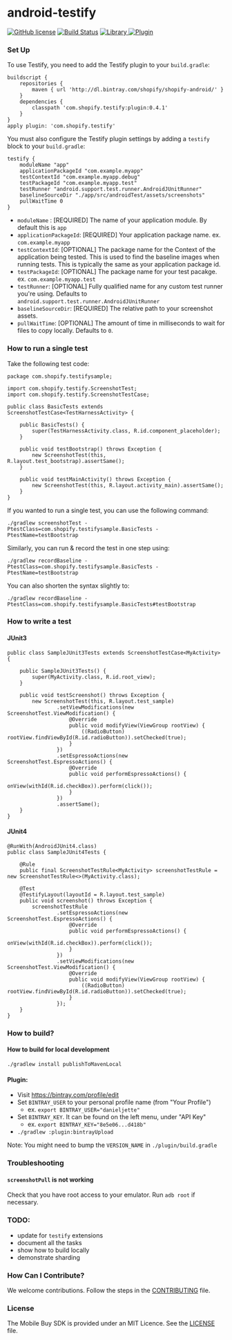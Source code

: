 # android-testify

[![GitHub license](https://img.shields.io/badge/license-MIT-lightgrey.svg)](https://github.com/Shopify/android-testify/blob/master/LICENSE)
[![Build Status](https://circleci.com/gh/Shopify/android-testify/tree/master.svg?style=shield&circle-token=a2199afd9a696583d3c35b18d80eba7a0422560b)](https://circleci.com/gh/Shopify/android-testify/tree/master)
[ ![Library](https://api.bintray.com/packages/shopify/shopify-android/testify/images/download.svg) ](https://bintray.com/shopify/shopify-android/testify/_latestVersion)
[ ![Plugin](https://api.bintray.com/packages/shopify/shopify-android/testify-plugin/images/download.svg)](https://bintray.com/shopify/shopify-android/testify-plugin/_latestVersion)

### Set Up


To use Testify, you need to add the Testify plugin to your `build.gradle`:

```
buildscript {
    repositories {
        maven { url 'http://dl.bintray.com/shopify/shopify-android/' }
    }
    dependencies {
        classpath 'com.shopify.testify:plugin:0.4.1'
    }
}
apply plugin: 'com.shopify.testify'
```

You must also configure the Testify plugin settings by adding a `testify` block to your `build.gradle`:

```
testify {
    moduleName "app"
    applicationPackageId "com.example.myapp"
    testContextId "com.example.myapp.debug"
    testPackageId "com.example.myapp.test"
    testRunner "android.support.test.runner.AndroidJUnitRunner"
    baselineSourceDir "./app/src/androidTest/assets/screenshots"
    pullWaitTime 0
}
```

- `moduleName` : [REQUIRED] The name of your application module. By default this is `app`
- `applicationPackageId`: [REQUIRED] Your application package name. ex. `com.example.myapp`
- `testContextId`: [OPTIONAL] The package name for the Context of the application being tested. This is used to find the baseline images when running tests. This is typically the same as your application package id.
- `testPackageId`: [OPTIONAL] The package name for your test pacakge. ex. `com.example.myapp.test`
- `testRunner`: [OPTIONAL] Fully qualified name for any custom test runner you're using. Defaults to `android.support.test.runner.AndroidJUnitRunner`
- `baselineSourceDir`: [REQUIRED] The relative path to your screenshot assets.
- `pullWaitTime`: [OPTIONAL] The amount of time in milliseconds to wait for files to copy locally. Defaults to `0`.

### How to run a single test

Take the following test code:

```
package com.shopify.testifysample;

import com.shopify.testify.ScreenshotTest;
import com.shopify.testify.ScreenshotTestCase;

public class BasicTests extends ScreenshotTestCase<TestHarnessActivity> {

    public BasicTests() {
        super(TestHarnessActivity.class, R.id.component_placeholder);
    }

    public void testBootstrap() throws Exception {
        new ScreenshotTest(this, R.layout.test_bootstrap).assertSame();
    }

    public void testMainActivity() throws Exception {
        new ScreenshotTest(this, R.layout.activity_main).assertSame();
    }
}
```

If you wanted to run a single test, you can use the following command:

`./gradlew screenshotTest -PtestClass=com.shopify.testifysample.BasicTests -PtestName=testBootstrap`

Similarly, you can run & record the test in one step using:

`./gradlew recordBaseline -PtestClass=com.shopify.testifysample.BasicTests -PtestName=testBootstrap`

You can also shorten the syntax slightly to:

`./gradlew recordBaseline -PtestClass=com.shopify.testifysample.BasicTests#testBootstrap`

### How to write a test

#### JUnit3

```
public class SampleJUnit3Tests extends ScreenshotTestCase<MyActivity> {

    public SampleJUnit3Tests() {
        super(MyActivity.class, R.id.root_view);
    }

    public void testScreenshot() throws Exception {
        new ScreenshotTest(this, R.layout.test_sample)
                .setViewModifications(new ScreenshotTest.ViewModification() {
                    @Override
                    public void modifyView(ViewGroup rootView) {
                        ((RadioButton) rootView.findViewById(R.id.radioButton)).setChecked(true);
                    }
                })
                .setEspressoActions(new ScreenshotTest.EspressoActions() {
                    @Override
                    public void performEspressoActions() {
                        onView(withId(R.id.checkBox)).perform(click());
                    }
                })
                .assertSame();
    }
}
```

#### JUnit4

```
@RunWith(AndroidJUnit4.class)
public class SampleJUnit4Tests {

    @Rule
    public final ScreenshotTestRule<MyActivity> screenshotTestRule = new ScreenshotTestRule<>(MyActivity.class);

    @Test
    @TestifyLayout(layoutId = R.layout.test_sample)
    public void screenshot() throws Exception {
        screenshotTestRule
                .setEspressoActions(new ScreenshotTest.EspressoActions() {
                    @Override
                    public void performEspressoActions() {
                        onView(withId(R.id.checkBox)).perform(click());
                    }
                })
                .setViewModifications(new ScreenshotTest.ViewModification() {
                    @Override
                    public void modifyView(ViewGroup rootView) {
                        ((RadioButton) rootView.findViewById(R.id.radioButton)).setChecked(true);
                    }
                });
    }
}

```

### How to build?

#### How to build for local development

`./gradlew install publishToMavenLocal`

#### Plugin:

- Visit https://bintray.com/profile/edit
- Set `BINTRAY_USER` to your personal profile name (from "Your Profile")
  - ex. `export BINTRAY_USER="danieljette"`
- Set `BINTRAY_KEY`. It can be found on the left menu, under "API Key"
  - ex. `export BINTRAY_KEY="8e5e06...d418b"`
- `./gradlew :plugin:bintrayUpload`

Note: You might need to bump the `VERSION_NAME` in `./plugin/build.gradle`

### Troubleshooting

#### `screenshotPull` is not working

Check that you have root access to your emulator.
Run `adb root` if necessary.

### TODO:

- update for `testify` extensions
- document all the tasks
- show how to build locally
- demonstrate sharding

### How Can I Contribute?

We welcome contributions. Follow the steps in the [CONTRIBUTING](CONTRIBUTING.md) file.

### License 

The Mobile Buy SDK is provided under an MIT Licence. See the [LICENSE](LICENSE) file.
